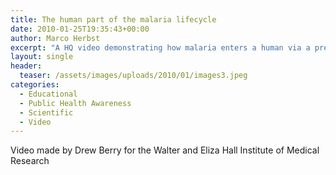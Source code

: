 ```yaml
---
title: The human part of the malaria lifecycle
date: 2010-01-25T19:35:43+00:00
author: Marco Herbst
excerpt: "A HQ video demonstrating how malaria enters a human via a pregnant mosquito's bite and adversely affects the liver. In the second phase it attacks the red blood cells.    "
layout: single
header:
  teaser: /assets/images/uploads/2010/01/images3.jpeg
categories:
  - Educational
  - Public Health Awareness
  - Scientific
  - Video
---
```

Video made by Drew Berry for the Walter and Eliza Hall Institute of Medical Research